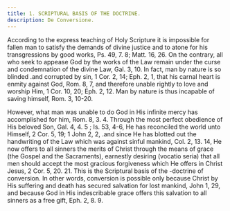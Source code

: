 ```yaml
---
title: 1. SCRIPTURAL BASIS OF THE DOCTRINE.
description: De Conversione.
---
```


According to the express teaching of Holy Scripture it is impossible for fallen man to satisfy the demands of divine justice and to atone for his transgressions by good works, Ps. 49, 7. 8; Matt. 16, 26. On the contrary, all who seek to appease God by the works of the Law remain under the curse and condemnation of the divine Law, Gal. 3, 10. In fact, man by nature is so blinded .and corrupted by sin, 1 Cor. 2, 14; Eph. 2, 1, that his carnal heart is enmity against God, Rom. 8, 7, and therefore unable rightly to love and worship Him, 1 Cor. 10, 20; Eph. 2, 12. Man by nature is thus incapable of saving himself, Rom. 3, 10-20.

However, what man was unable to do God in His infinite mercy has accomplished for him, Rom. 8, 3. 4. Through the most perfect obedience of His beloved Son, Gal. 4, 4. 5 ; Is. 53, 4-6, He has reconciled the world unto Himself, 2 Cor. 5, 19; 1 John 2, 2, .and since He has blotted out the handwriting of the Law which was against sinful mankind, Col. 2, 13. 14, He now offers to all sinners the merits of Christ through the means of grace (the Gospel and the Sacraments), earnestly desiring (vocatio seria) that all men should accept the most gracious forgiveness which He offers in Christ Jesus, 2 Cor. 5, 20. 21. This is the Scriptural basis of the -doctrine of conversion. In other words, conversion is possible only because Christ by His suffering and death has secured salvation for lost mankind, John 1, 29, and because God in His indescribable grace offers this salvation to all sinners as a free gift, Eph. 2, 8. 9.